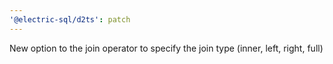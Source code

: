 ```yaml
---
'@electric-sql/d2ts': patch
---
```


New option to the join operator to specify the join type (inner, left, right, full)

